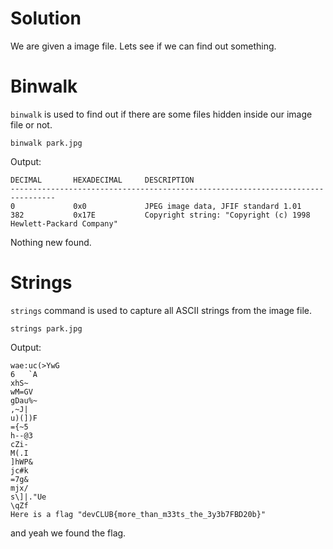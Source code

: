 # Solution

We are given a image file. Lets see if we can find out  something.

# Binwalk

```binwalk``` is used to find out if there are some files hidden inside our image file or not.
```
binwalk park.jpg
```

Output:
```
DECIMAL       HEXADECIMAL     DESCRIPTION
--------------------------------------------------------------------------------
0             0x0             JPEG image data, JFIF standard 1.01
382           0x17E           Copyright string: "Copyright (c) 1998 Hewlett-Packard Company"

```

Nothing new found.

# Strings

```strings``` command is used to capture all ASCII strings from the image file.
```
strings park.jpg
```

Output:
```
wae:uc(>YwG
6	`A
xhS~
wM=GV
gDau%~
,~J|
u)(])F
={~5
h--@3
cZi-
M(.I
]hWP&
jc#k
=7g&
mjx/
s\]|."Ue
\qZf
Here is a flag "devCLUB{more_than_m33ts_the_3y3b7FBD20b}"
```

and yeah we found the flag.

